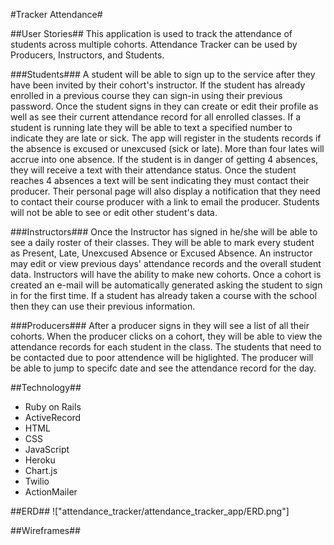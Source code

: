 #Tracker Attendance#

##User Stories##
This application is used to track the attendance of students across multiple cohorts.  Attendance Tracker can be used by Producers, Instructors, and Students.  

###Students###
A student will be able to sign up to the service after they have been invited by their cohort's instructor.  If the student has already enrolled in a previous course they can sign-in using their previous password.  Once the student signs in they can create or edit their profile as well as see their current attendance record for all enrolled classes.  If a student is running late they will be able to text a specified number to indicate they are late or sick.  The app will register in the students records if the absence is excused or unexcused (sick or late).   More than four lates will accrue into one absence. If the student is in danger of getting 4 absences, they will receive a text with their attendance status.  Once the student reaches 4 absences a text will be sent indicating they must contact their producer.  Their personal page will also display a notification that they need to contact their course producer with a link to email the producer.  Students will not be able to see or edit other student's data.

###Instructors###
Once the Instructor has signed in he/she will be able to see a daily roster of their classes. They will be able to mark every student as Present, Late, Unexcused Absence or Excused Absence.  An instructor may edit or view previous days' attendance records and the overall student data.  Instructors will have the ability to make new cohorts.  Once a cohort is created an e-mail will be automatically generated asking the student to sign in for the first time.  If a student has already taken a course with the school then they can use their previous information.

###Producers###
After a producer signs in they will see a list of all their cohorts. When the producer clicks on a cohort, they will be able to view the attendance records for each student in the class.  The students that need to be contacted due to poor attendence will be higlighted. The producer will be able to jump to specifc date and see the attendance record for the day.

##Technology##
- Ruby on Rails
- ActiveRecord
- HTML
- CSS
- JavaScript
- Heroku
- Chart.js
- Twilio
- ActionMailer

##ERD##
!["attendance_tracker/attendance_tracker_app/ERD.png"]

##Wireframes##





